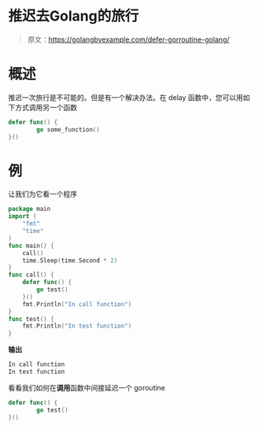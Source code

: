# 推迟去Golang的旅行

> 原文：<https://golangbyexample.com/defer-gorroutine-golang/>

# **概述**

推迟一次旅行是不可能的。但是有一个解决办法。在 delay 函数中，您可以用如下方式调用另一个函数

```go
defer func() {
        go some_function()
}()
```

# **例**

让我们为它看一个程序

```go
package main
import (
    "fmt"
    "time"
)
func main() {
    call()
    time.Sleep(time.Second * 2)
}
func call() {
    defer func() {
        go test()
    }()
    fmt.Println("In call function")
}
func test() {
    fmt.Println("In test function")
}
```

**输出**

```go
In call function
In test function
```

看看我们如何在**调用**函数中间接延迟一个 goroutine

```go
defer func() {
        go test()
}()
```
